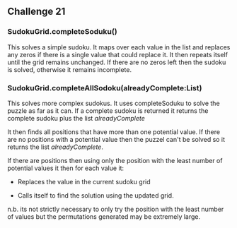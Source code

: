## Challenge 21 ##

### SudokuGrid.completeSoduku() 
 
 This solves a simple sudoku. It maps over each value in the list and replaces any zeros if there is a single value that could replace it. It then repeats itself until the grid remains unchanged.
 If there are no zeros left then the sudoku is solved, otherwise it remains incomplete.
 
 ### SudokuGrid.completeAllSodoku(alreadyComplete:List<SudokuGrid>)
 
 This solves more complex sudokus. It uses completeSoduku to solve the puzzle as far as it can.
 If a complete sudoku is returned it returns the complete sudoku plus the list *alreadyComplete* 
 
 It then finds all positions that have more than one potential value.
 If there are no positions with a potential value then the puzzel can't be solved so it returns the list *alreadyComplete*.

If there are positions then using only the position with the least number of potential values it then for each value it:

+ Replaces the value in the current sudoku grid

+ Calls itself to find the solution using the updated grid. 

n.b. its not strictly necessary to only try the position with the least number of values but the permutations generated may be extremely large.